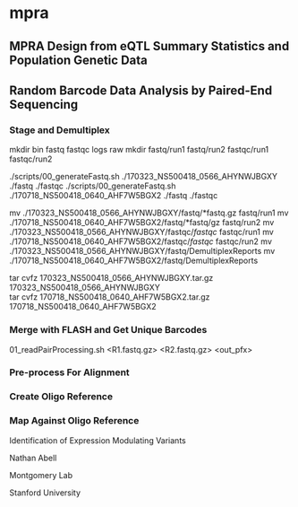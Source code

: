 # mpra

## MPRA Design from eQTL Summary Statistics and Population Genetic Data

## Random Barcode Data Analysis by Paired-End Sequencing

### Stage and Demultiplex

mkdir bin fastq fastqc logs raw
mkdir fastq/run1 fastq/run2 fastqc/run1 fastqc/run2

./scripts/00_generateFastq.sh ./170323_NS500418_0566_AHYNWJBGXY ./fastq ./fastqc
./scripts/00_generateFastq.sh ./170718_NS500418_0640_AHF7W5BGX2 ./fastq ./fastqc

mv ./170323_NS500418_0566_AHYNWJBGXY/fastq/*fastq.gz fastq/run1
mv ./170718_NS500418_0640_AHF7W5BGX2/fastq/*fastq/gz fastq/run2
mv ./170323_NS500418_0566_AHYNWJBGXY/fastqc/*fastqc* fastqc/run1
mv ./170718_NS500418_0640_AHF7W5BGX2/fastqc/*fastqc* fastqc/run2
mv ./170323_NS500418_0566_AHYNWJBGXY/fastq/DemultiplexReports
mv ./170718_NS500418_0640_AHF7W5BGX2/fastq/DemultiplexReports

tar cvfz 170323_NS500418_0566_AHYNWJBGXY.tar.gz 170323_NS500418_0566_AHYNWJBGXY  
tar cvfz 170718_NS500418_0640_AHF7W5BGX2.tar.gz 170718_NS500418_0640_AHF7W5BGX2

### Merge with FLASH and Get Unique Barcodes

01_readPairProcessing.sh <R1.fastq.gz> <R2.fastq.gz> <out_pfx>

### Pre-process For Alignment

### Create Oligo Reference

### Map Against Oligo Reference

Identification of Expression Modulating Variants

Nathan Abell

Montgomery Lab

Stanford University
